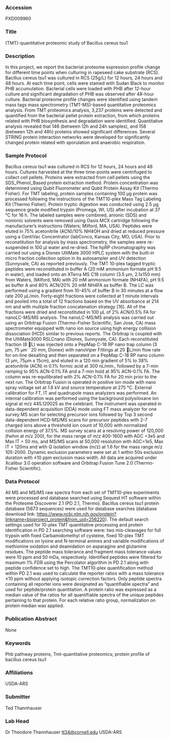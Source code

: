 ### Accession
PXD009960

### Title
(TMT)-quantitative proteomic study of Bacillus cereus tsu1

### Description
In this project, we report the bacterial proteome expression profile change for different time points when culturing in rapeseed cake substrate (RCS). Bacillus cereus tsu1 was cultured in RCS (25g/L) for 12 hours, 24 hours and 48 hours. At each time point, cells were stained with Sudan Black to monitor PHB accumulation. Bacterial cells were loaded with PHB after 12-hour culture and significant degradation of PHB was observed after 48-hour culture. Bacterial proteome profile changes were identified using tandem mass tags mass spectrometry (TMT-MS)-based quantitative proteomics analysis. From TMT proteomics analysis, 3,237 proteins were detected and quantified from the bacterial pellet protein extraction, from which proteins related with PHB biosynthesis and degradation were identified. Quantitative analysis revealed that 146 (between 12h and 24h samples), and 158 (between 12h and 48h) proteins showed significant differences. Several STRING protein interaction networks were developed for significantly changed protein related with sporulation and anaerobic respiration.

### Sample Protocol
Bacillus cereus tsu1 was cultured in RCS for 12 hours, 24 hours and 48 hours. Cultures harvested at the three time-points were centrifuged to collect cell pellets. Proteins were extracted from cell pellets using the SDS_Phenol_Based protein extraction method. Protein concentration was determined using Qubit Fluorometer and Qubit Protein Assay Kit (Thermo Fisher). For TMT labeling, protein samples containing 100 μg protein was processed following the instructions of the TMT10-plex Mass Tag Labeling Kit (Thermo Fisher). Protein tryptic digestion was conducted using 2.5 μg sequence grade modified trypsin (Promega, WI, US) after incubation at 37 °C for 16 h. The labeled samples were combined, anionic (SDS) and nonionic solvents were removed using Oasis MCX cartridge following the manufacturer’s instructions (Waters; Milford, MA, USA). Peptides were eluted in 75% acetonitrile (ACN)/10% NH4OH and dried at reduced pressure using a CentiVac Concentrator (labConco, Kansas City, MO, USA). Prior to reconstitution for analysis by mass spectrometry, the samples were re-suspended in 100 μl water and re-dried. The hpRP chromatography was carried out using a Dionex UltiMate 3000 HPLC system with the built-in micro fraction collection option in its autosampler and UV detection (Sunnyvale, CA) as reported previously. The TMT 10-plex tagged tryptic peptides were reconstituted in buffer A (20 mM ammonium formate pH 9.5 in water), and loaded onto an XTerra MS C18 column (3.5 µm, 2.1x150 mm) from Waters, (Milford, MA) with 20 mM ammonium formate (NH4FA), pH 9.5 as buffer A and 80% ACN/20% 20 mM NH4FA as buffer B. The LC was performed using a gradient from 10-45% of buffer B in 30 minutes at a flow rate 200 µL/min. Forty-eight fractions were collected at 1 minute intervals and pooled into a total of 12 fractions based on the UV absorbance at 214 nm and with multiple fraction concatenation strategy [16]. All of the fractions were dried and reconstituted in 100 µL of 2% ACN/0.5% FA for nanoLC-MS/MS analysis. The nanoLC-MS/MS analysis was carried out using an Orbitrap Fusion (Thermo-Fisher Scientific, San Jose, CA) mass spectrometer equipped with nano ion source using high energy collision dissociation (HCD) similar to previous reports. The Orbitrap is coupled with the UltiMate3000 RSLCnano (Dionex, Sunnyvale, CA).  Each reconstituted fraction (8 L) was injected onto a PepMap C-18 RP nano trap column (3 µm, 75 µm ´ 20 mm, Dionex) with nanoViper Fittings at 20 L/min flow rate for on-line desalting and then separated on a PepMap C-18 RP nano column (3 µm, 75µm x 15cm), and eluted in a 120 min gradient of 5% to 38% acetonitrile (ACN) in 0.1% formic acid at 300 nL/min., followed by a 7-min ramping to 95% ACN-0.1% FA and a 7-min hold at 95% ACN-0.1% FA. The column was re-equilibrated with 2% ACN-0.1% FA for 20 min prior to the next run. The Orbitrap Fusion is operated in positive ion mode with nano spray voltage set at 1.6 kV and source temperature at 275 °C. External calibration for FT, IT and quadrupole mass analyzers was performed. An internal calibration was performed using the background polysiloxane ion signal at m/z 445.120025 as the celebrant. The instrument was operated in data-dependent acquisition (DDA) mode using FT mass analyzer for one survey MS scan for selecting precursor ions followed by Top 3 second data-dependent HCD-MS/MS scans for precursor peptides with 2-7 charged ions above a threshold ion count of 10,000 with normalized collision energy of 37.5%.  MS survey scans at a resolving power of 120,000 (fwhm at m/z 200), for the mass range of m/z 400-1600 with AGC =3e5 and Max IT = 50 ms, and MS/MS scans at 50,000 resolution with AGC=1e5, Max IT = 120ms and with Q isolation window (m/z) at 1.6 for the mass range m/z 105-2000. Dynamic exclusion parameters were set at 1 within 50s exclusion duration with ±10 ppm exclusion mass width. All data are acquired under Xcalibur 3.0 operation software and Orbitrap Fusion Tune 2.0 (Thermo-Fisher Scientific).

### Data Protocol
All MS and MS/MS raw spectra from each set of TMT10-plex experiments were processed and database searched using Sequest HT software within the Proteome Discoverer 2.1 (PD 2.1, Thermo). Bacillus cereus tsu1 protein database (5673 sequences) were used for database searches (database download link: https://www.ncbi.nlm.nih.gov/protein?linkname=bioproject_protein&from_uid=256220). The default search settings used for 10-plex TMT quantitative processing and protein identification in PD 2.1 searching software were: two mis-cleavages for full trypsin with fixed Carbamidomethyl of cysteine, fixed 10-plex TMT modifications on lysine and N-terminal amines and variable modifications of methionine oxidation and deamidation on asparagine and glutamine residues. The peptide mass tolerance and fragment mass tolerance values were 10 ppm and 50 mDa, respectively. Identified peptides were filtered for maximum 1% FDR using the Percolator algorithm in PD 2.1 along with peptide confidence set to high. The TMT10-plex quantification method within PD 2.1 was used to calculate the reporter ratios with a mass tolerance ±10 ppm without applying isotopic correction factors. Only peptide spectra containing all reporter ions were designated as “quantifiable spectra” and used for peptide/protein quantitation. A protein ratio was expressed as a median value of the ratios for all quantifiable spectra of the unique peptides pertaining to that protein. For each relative ratio group, normalization on protein median was applied.

### Publication Abstract
None

### Keywords
Phb pathway proteins, Tmt-quantitative proteomics; protein profile of bacillus cereus tsu1

### Affiliations
USDA-ARS

### Submitter
Ted Thannhauser

### Lab Head
Dr Theodore Thannhauser <tt34@cornell.edu>
USDA-ARS


